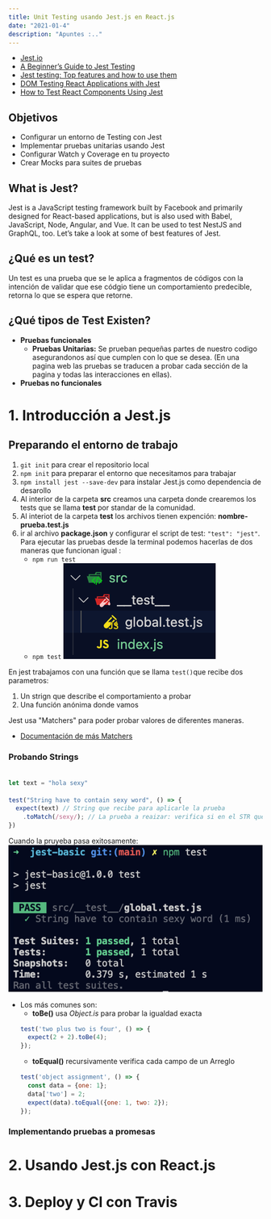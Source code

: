 ```yaml
---
title: Unit Testing usando Jest.js en React.js
date: "2021-01-4" 
description: "Apuntes :.."
---
```

<!-- date: año-mes-día -->

- [Jest.io](https://jestjs.io)
- [A Beginner’s Guide to Jest Testing](https://alialhaddad.medium.com/a-beginners-guide-to-jest-testing-858d10198032)
- [Jest testing: Top features and how to use them](https://blog.logrocket.com/testing-with-jest-from-zero-to-hero-85ce0e9cc953/)
- [DOM Testing React Applications with Jest](https://www.codementor.io/@pkodmad/dom-testing-react-application-jest-k4ll4f8sd)
- [How to Test React Components Using Jest](https://www.sitepoint.com/test-react-components-jest/)


## Objetivos
- Configurar un entorno de Testing con Jest
- Implementar pruebas unitarias usando Jest
- Configurar Watch y Coverage en tu proyecto
- Crear Mocks para suites de pruebas

## What is Jest?

Jest is a JavaScript testing framework built by Facebook and primarily designed for React-based applications, but is also used with Babel, JavaScript, Node, Angular, and Vue. It can be used to test NestJS and GraphQL, too. Let’s take a look at some of best features of Jest.

## ¿Qué es un test?

Un test es una prueba que se le aplica a fragmentos de códigos con la intención de validar que ese códgio tiene un comportamiento predecible, retorna lo que se espera que retorne.

## ¿Qué tipos de Test Existen?
- **Pruebas funcionales**
    - **Pruebas Unitarias:** Se prueban pequeñas partes de nuestro codigo asegurandonos así que cumplen con lo que se desea. (En una pagina web las pruebas se traducen a probar cada sección de la pagina y todas las interacciones en ellas).
- **Pruebas no funcionales**

# 1. Introducción a Jest.js
## Preparando el entorno de trabajo
1. ```git init``` para crear el repositorio local
2. ```npm init``` para preparar el entorno que necesitamos para trabajar
3. ```npm install jest --save-dev``` para instalar Jest.js como dependencia de desarollo
4. Al interior de la carpeta **src** creamos una carpeta donde crearemos los tests que se llama **__test__** por standar de la comunidad.
5. Al interiot de la carpeta **__test__** los archivos tienen expención: **nombre-prueba.test.js**
6. ir al archivo **package.json** y configurar el script de test: ```"test": "jest"```. Para ejecutar las pruebas desde la terminal podemos hacerlas de dos maneras que funcionan igual :
    - ```npm run test```
    - ```npm test```
![folders](./screenshots/folders.png)

En jest trabajamos con una función que se llama ```test()```que recibe dos parametros:
1. Un strign que describe el comportamiento a probar
2. Una función anónima donde vamos

Jest usa "Matchers" para poder probar valores de diferentes maneras.
- [Documentación de más Matchers](https://jestjs.io/docs/using-matchers)
### Probando Strings
```js

let text = "hola sexy"

test("String have to contain sexy word", () => {
  expect(text) // String que recibe para aplicarle la prueba
    .toMatch(/sexy/); // La prueba a reaizar: verifica si en el STR que entrante contiene la palabra sexy
})
```
Cuando la pruyeba pasa exitosamente:
![successful test result](./screenshots/strUnitTesting.png)


- Los más comunes son:
    - **toBe()** usa _Object.is_ para probar la igualdad exacta
    ```js
    test('two plus two is four', () => {
      expect(2 + 2).toBe(4);
    });
    ```
    - **toEqual()** recursivamente verifica cada campo de un Arreglo
    ```js
    test('object assignment', () => {
      const data = {one: 1};
      data['two'] = 2;
      expect(data).toEqual({one: 1, two: 2});
    });
    ```

### Implementando pruebas a promesas













# 2. Usando Jest.js con React.js
# 3. Deploy y CI con Travis